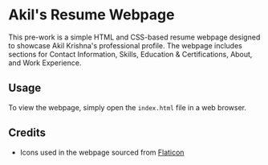 # Akil's Resume Webpage

This pre-work is a simple HTML and CSS-based resume webpage designed to showcase Akil Krishna's professional profile. The webpage includes sections for Contact Information, Skills, Education & Certifications, About, and Work Experience.

## Usage

To view the webpage, simply open the `index.html` file in a web browser.

## Credits

- Icons used in the webpage sourced from [Flaticon](https://www.flaticon.com/)
